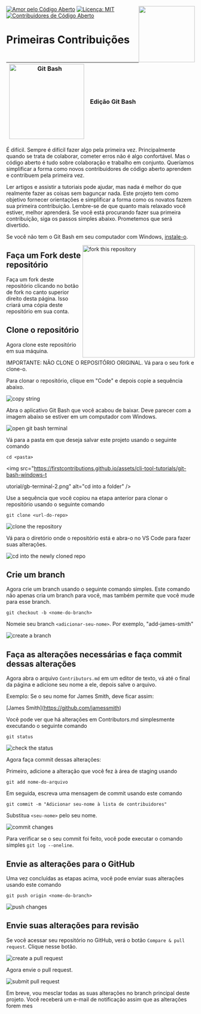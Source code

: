 [![Amor pelo Código Aberto](https://badges.frapsoft.com/os/v1/open-source.svg?v=103)](https://github.com/ellerbrock/open-source-badges/)
[<img align="right" width="150" src="https://firstcontributions.github.io/assets/gui-tool-tutorials/github-desktop-old-version-tutorial/join-slack-team.png">](https://join.slack.com/t/firstcontributors/shared_invite/zt-1hg51qkgm-Xc7HxhsiPYNN3ofX2_I8FA)
[![Licença: MIT](https://img.shields.io/badge/Licença-MIT-green.svg)](https://opensource.org/licenses/MIT)
[![Contribuidores de Código Aberto](https://www.codetriage.com/roshanjossey/first-contributions/badges/users.svg)](https://www.codetriage.com/roshanjossey/first-contributions)

# Primeiras Contribuições

| <img alt="Git Bash" src="https://cdn.icon-icons.com/icons2/2699/PNG/512/git_scm_logo_icon_170096.png" width="200"> | Edição Git Bash |
| ------------------------------------------------------------------------------------------------------------------ | ---------------- |

É difícil. Sempre é difícil fazer algo pela primeira vez. Principalmente quando se trata de colaborar, cometer erros não é algo confortável. Mas o código aberto é tudo sobre colaboração e trabalho em conjunto. Queríamos simplificar a forma como novos contribuidores de código aberto aprendem e contribuem pela primeira vez.

Ler artigos e assistir a tutoriais pode ajudar, mas nada é melhor do que realmente fazer as coisas sem bagunçar nada. Este projeto tem como objetivo fornecer orientações e simplificar a forma como os novatos fazem sua primeira contribuição. Lembre-se de que quanto mais relaxado você estiver, melhor aprenderá. Se você está procurando fazer sua primeira contribuição, siga os passos simples abaixo. Prometemos que será divertido.

Se você não tem o Git Bash em seu computador com Windows, [instale-o](https://git-scm.com/download/win).

<img align="right" width="300" src="https://firstcontributions.github.io/assets/gui-tool-tutorials/github-desktop-tutorial/fork.png" alt="fork this repository" />

## Faça um Fork deste repositório

Faça um fork deste repositório clicando no botão de fork no canto superior direito desta página.
Isso criará uma cópia deste repositório em sua conta.

## Clone o repositório

Agora clone este repositório em sua máquina.

IMPORTANTE: NÃO CLONE O REPOSITÓRIO ORIGINAL. Vá para o seu fork e clone-o.

Para clonar o repositório, clique em "Code" e depois copie a sequência abaixo.

<img src="https://firstcontributions.github.io/assets/cli-tool-tutorials/git-bash-windows-tutorial/gb-clone-1.png" alt="copy string" />

Abra o aplicativo Git Bash que você acabou de baixar. Deve parecer com a imagem abaixo se estiver em um computador com Windows.

<img src="https://firstcontributions.github.io/assets/cli-tool-tutorials/git-bash-windows-tutorial/gb-terminal-1.png" alt="open git bash terminal" />

Vá para a pasta em que deseja salvar este projeto usando o seguinte comando

`cd <pasta>`

<img src="https://firstcontributions.github.io/assets/cli-tool-tutorials/git-bash-windows-t

utorial/gb-terminal-2.png" alt="cd into a folder" />

Use a sequência que você copiou na etapa anterior para clonar o repositório usando o seguinte comando

`git clone <url-do-repo>`

<img src="https://firstcontributions.github.io/assets/cli-tool-tutorials/git-bash-windows-tutorial/gb-clone-2.png" alt="clone the repository" />

Vá para o diretório onde o repositório está e abra-o no VS Code para fazer suas alterações.

<img src="https://firstcontributions.github.io/assets/cli-tool-tutorials/git-bash-windows-tutorial/gb-terminal-3.png" alt="cd into the newly cloned repo" />

## Crie um branch

Agora crie um branch usando o seguinte comando simples. Este comando não apenas cria um branch para você, mas também permite que você mude para esse branch.

```
git checkout -b <nome-do-branch>
```

Nomeie seu branch `<adicionar-seu-nome>`. Por exemplo, "add-james-smith"

<img src="https://firstcontributions.github.io/assets/cli-tool-tutorials/git-bash-windows-tutorial/gb-branch.png" alt="create a branch" />

## Faça as alterações necessárias e faça commit dessas alterações

Agora abra o arquivo `Contributors.md` em um editor de texto, vá até o final da página e adicione seu nome a ele, depois salve o arquivo.

Exemplo: Se o seu nome for James Smith, deve ficar assim:

\[James Smith](https://github.com/jamessmith)

Você pode ver que há alterações em Contributors.md simplesmente executando o seguinte comando

`git status`

<img src="https://firstcontributions.github.io/assets/cli-tool-tutorials/git-bash-windows-tutorial/gb-status.png" alt="check the status" />

Agora faça commit dessas alterações:

Primeiro, adicione a alteração que você fez à área de staging usando

`git add nome-do-arquivo`

Em seguida, escreva uma mensagem de commit usando este comando

`git commit -m "Adicionar seu-nome à lista de contribuidores"`

Substitua `<seu-nome>` pelo seu nome.

<img src="https://firstcontributions.github.io/assets/cli-tool-tutorials/git-bash-windows-tutorial/gb-commit.png" alt="commit changes" />

Para verificar se o seu commit foi feito, você pode executar o comando simples `git log --oneline`.

## Envie as alterações para o GitHub

Uma vez concluídas as etapas acima, você pode enviar suas alterações usando este comando

`git push origin <nome-do-branch>`

<img src="https://firstcontributions.github.io/assets/cli-tool-tutorials/git-bash-windows-tutorial/gb-push.png" alt="push changes" />

## Envie suas alterações para revisão

Se você acessar seu repositório no GitHub, verá o botão `Compare & pull request`. Clique nesse botão.

<img src="https://firstcontributions.github.io/assets/gui-tool-tutorials/github-desktop-tutorial/compare-and-pull.png" alt="create a pull request" />

Agora envie o pull request.

<img src="https://firstcontributions.github.io/assets/gui-tool-tutorials/github-desktop-tutorial/submit-pull-request.png" alt="submit pull request" />

Em breve, vou mesclar todas as suas alterações no branch principal deste projeto. Você receberá um e-mail de notificação assim que as alterações forem mes